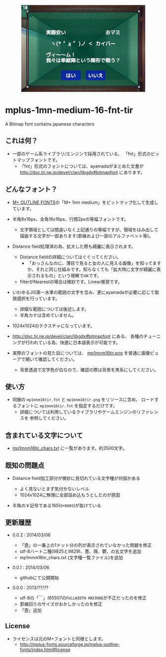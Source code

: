 <div align="center"><img src="https://github.com/ayamada/mplus-1mn-medium-16-fnt-tir/raw/master/olds/mp1mnm16tir/ss.png" /></div>


# mplus-1mn-medium-16-fnt-tir

A Bitmap font contains japanese characters


## これは何？

- 一部のゲーム系ライブラリ/エンジンで採用されている、
  「fnt」形式のビットマップフォントです。
    - 「fnt」形式のフォントについては、ayamadaがまとめた文書が
      http://doc.tir.ne.jp/devel/clan/libgdx#bitmapfont にあります。


## どんなフォント？

- [M+ OUTLINE FONTS](http://mplus-fonts.sourceforge.jp/mplus-outline-fonts/index.html)の「M+ 1mn medium」をビットマップ化して生成しています。

- 半角8x16px、全角16x16px、行間2pxの等幅フォントです。
    - 文字領域としては間違いなく上記通りの等幅ですが、領域をはみ出して
      描画する文字が一部あります(罫線および一部のアルファベット等)。

- Distance field処理済の為、拡大した際も綺麗に表示されます。
    - Distance fieldの詳細についてはぐぐってください。
        - 「おっさんなのに、薄目で見ると女の人に見える画像」を知ってますか、それと同じ仕組みです。知らなくても「拡大時に文字が綺麗に表示されるもの」という理解でokです。
    - filterがNearestの場合は微妙です。Linear推奨です。

- いわゆるJIS第一水準の範囲の文字を含み、更にayamadaが必要に応じて取捨選択を行っています。
    - 詳細な範囲については後述します。
    - 半角カナは含めていません。

- 1024x1024のテクスチャになっています。

- http://doc.tir.ne.jp/devel/clan/libgdx#bitmapfont にある、
  各種のチューニングが行われている為、快適に日本語表示が可能です。

- 実際のフォントの見た目については、
  [mp1mnm16tir.png](https://raw.github.com/ayamada/mplus-1mn-medium-16-fnt-tir/master/olds/mp1mnm16tir/mp1mnm16tir.png)
  を普通に画像ビューアで開いて確認してください。
    - 背景透過で文字色が白なので、確認の際は背景を黒系にしてください。


## 使い方

- 同梱の `mp1mnm16tir.fnt` と `mp1mnm16tir.png` をリソースに含め、
  ロードするフォントに `mp1mnm16tir.fnt` を指定するだけです。
    - 詳細については利用しているライブラリやゲームエンジンのリファレンスを
      参照してください。


## 含まれている文字について

- [mp1mnm16tir_chars.txt](https://raw.github.com/ayamada/mplus-1mn-medium-16-fnt-tir/master/olds/mp1mnm16tir/mp1mnm16tir_chars.txt) に一覧があります。約3500文字。


## 既知の問題点

- Distance field加工部分が微妙に見切れている文字種が何個かある
    - よく見ないとまず気付かないレベル
    - 1024x1024に無理に全部詰め込もうとしたのが原因

- 半角の￥記号である165(`U+00A5`)が抜けている


## 更新履歴

- 0.0.2 : 2014/03/06
    - 「壺」の一番上の1ドット分の列が表示されていなかった問題を修正
    - utf-8ハート二種(9825と9829)、薔、薇、鬱、の五文字を追加
    - mp1mnm16tir_chars.txt (文字種一覧ファイル)を追加

- 0.0.1 : 2014/03/06
    - githubにて公開開始

- 0.0.0 : 2013/??/??
    - utf-8の「￣」(65507の`FULLWIDTH MACRON`)が不正だったのを修正
    - 罫線回りのサイズがおかしかったのを修正
    - 「壺」追加


## License

- ライセンスは元のM+フォントと同様とします。
    - http://mplus-fonts.sourceforge.jp/mplus-outline-fonts/index.html#license




